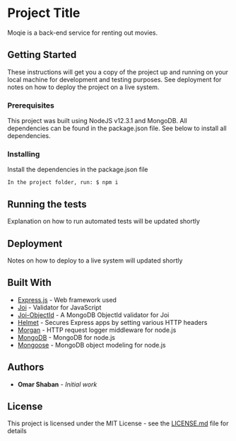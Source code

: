 # Project Title

Moqie is a back-end service for renting out movies.

## Getting Started

These instructions will get you a copy of the project up and running on your local machine for development and testing purposes. See deployment for notes on how to deploy the project on a live system.

### Prerequisites

This project was built using NodeJS v12.3.1 and MongoDB. All dependencies can be found in the package.json file. See below to install all dependencies.

### Installing

Install the dependencies in the package.json file

```
In the project folder, run: $ npm i
```

## Running the tests

Explanation on how to run automated tests will be updated shortly

## Deployment

Notes on how to deploy to a live system will updated shortly

## Built With

* [Express.js](https://expressjs.com/) - Web framework used
* [Joi](https://www.npmjs.com/package/@hapi/joi) - Validator for JavaScript
* [Joi-ObjectId](https://www.npmjs.com/package/joi-objectid) - A MongoDB ObjectId validator for Joi
* [Helmet](https://helmetjs.github.io/) - Secures Express apps by setting various HTTP headers
* [Morgan](https://github.com/expressjs/morgan) - HTTP request logger middleware for node.js
* [MongoDB](https://mongodb.github.io/node-mongodb-native/) - MongoDB for node.js
* [Mongoose](https://mongoosejs.com/docs/index.html) - MongoDB object modeling for node.js

## Authors

* **Omar Shaban** - *Initial work* 

## License

This project is licensed under the MIT License - see the [LICENSE.md](LICENSE.md) file for details